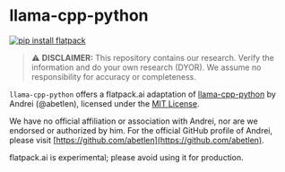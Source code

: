 # llama-cpp-python

[![pip install flatpack](https://img.shields.io/badge/pip%20install-flatpack-5865f2)](https://pypi.org/project/flatpack/)

> :warning: **DISCLAIMER:** This repository contains our research. Verify the information and do your own research (DYOR). We assume no responsibility for accuracy or completeness.

`llama-cpp-python` offers a flatpack.ai adaptation of [llama-cpp-python](https://github.com/abetlen/llama-cpp-python) by Andrei (@abetlen), licensed under the [MIT License](https://github.com/abetlen/llama-cpp-python/blob/main/LICENSE.md).

We have no official affiliation or association with Andrei, nor are we endorsed or authorized by him. For the official GitHub profile of Andrei, please visit [https://github.com/abetlen](https://github.com/abetlen).

flatpack.ai is experimental; please avoid using it for production.